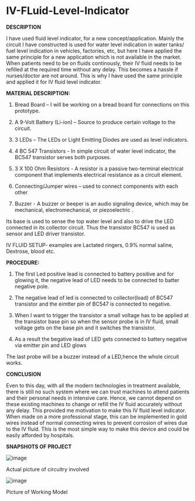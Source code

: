 # IV-FLuid-Level-Indicator

**DESCRIPTION**


I have used fluid level indicator, for a new concept/application. Mainly the circuit I have constructed is used for water level indication in water tanks/ fuel level indication in vehicles, factories, etc, but here I have applied the same principle for a new application which is not available in the market. When patients need to be on fluids continously, their IV fluid needs to be refilled at the required time without any delay. This becomes a hassle if nurses/doctor are not around. This is why I have used the same principle and applied it for IV fluid level indicator.

**MATERIAL DESCRIPTION:**


1. Bread Board – I will be working on a bread board for connections on this prototype. 

2. A 9-Volt Battery (Li-ion) – Source to produce certain voltage to the circuit. 

3. 3 LEDs – The LEDs or Light Emitting Diodes are used as level indicators. 

4. 4 BC 547 Transistors - In simple circuit of water level indicator, the BC547 transistor serves both purposes. 

5. 3 X 100 Ohm Resistors - A resistor is a passive two-terminal electrical component that implements electrical resistance as a circuit element. 

6. Connecting/Jumper wires – used to connect components with each other 
 
7. Buzzer - A buzzer or beeper is an audio signaling device, which may be mechanical, electromechanical, or piezoelectric . 


Its base is used to sense the top water level and also to drive the   LED connected in its collector circuit. Thus the transistor BC547 is used as sensor and LED driver transistor. 


IV FLUID SETUP- examples are Lactated ringers, 0.9% normal saline, Dextrose, blood etc.

**PROCEDURE:**

1. The first Led positive lead is connected to battery positive and for glowing it, the negative lead of LED needs to be connected to batter negative pole.

2. The negative lead of led is connected to collector(load) of BC547 transistor and the eimtter pin of BC547 is connected to negative.

3. When I want to trigger the transistor a small voltage has to be applied at the transistor base pin so when the sensor probe is in IV fluid, small voltage gets on the base pin and it switches the transistor.

4. As a result the begative lead of LED gets connected to battery negative via emitter pin and LED glows 

The last probe will be a buzzer instead of a LED,hence the whole circuit works.


**CONCLUSION** 

Even to this day, with all the modern technologies in treatment available, there is still no such system where we can trust machines to attend patients and their personal needs in intensive care. Hence, we cannot depend on these existing machines to change or refill the IV fluid accurately without any delay. This provided me motivation to make this IV fluid level indicator. 
When made on a more professional stage, this can be implemented in gold wires instead of normal connecting wires to prevent corrosion of wires due to the IV fluid. This is the most simple way to make this device and could be easily afforded by hospitals.

**SNAPSHOTS OF PROJECT**

![image](https://user-images.githubusercontent.com/87383888/125496399-7f51f669-4459-4cb1-af75-8209c9290bd5.png)

Actual picture of circuitry involved

![image](https://user-images.githubusercontent.com/87383888/125496507-75918e8e-13eb-442f-b543-195d00f8ec83.png)

Picture of Working Model
